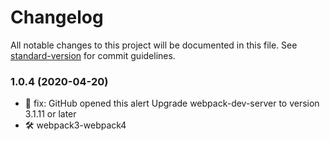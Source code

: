 # Changelog

All notable changes to this project will be documented in this file. See [standard-version](https://github.com/conventional-changelog/standard-version) for commit guidelines.

### 1.0.4 (2020-04-20)

 - 🐞 fix:  GitHub opened this alert  Upgrade webpack-dev-server to version 3.1.11 or later
 - 🛠 webpack3-webpack4

 
